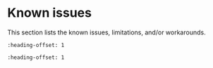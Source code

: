 # Known issues

This section lists the known issues, limitations, and/or workarounds.

```{include} ../../../../release/known_issues/cannot_add_sdk_components.md
:heading-offset: 1
```
```{include} ../../../../release/known_issues/the_spi_transfer_interrupt_examples_dont_work.md
:heading-offset: 1
```